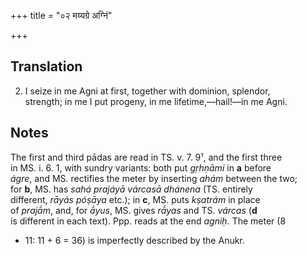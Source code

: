 +++
title = "०२ मय्यग्रे अग्निं"

+++
## Translation
2. I seize in me Agni at first, together with dominion, splendor,  
strength; in me I put progeny, in me lifetime,—hail!—in me Agni.

## Notes
The first and third pādas are read in TS. v. 7. 9¹, and the first three  
in MS. i. 6. 1, with sundry variants: both put *gṛhṇāmi* in **a** before  
*ágre*, and MS. rectifies the meter by inserting *ahám* between the two;  
for **b**, MS. has *sahá prajáyā várcasā dhánena* (TS. entirely  
different, *rāyás póṣāya* etc.); in **c**, MS. puts *kṣatrám* in place  
of *prajā́m*, and, for *ā́yus*, MS. gives *rā́yas* and TS. *várcas* (**d**  
is different in each text). Ppp. reads at the end *agniḥ*. The meter (8  
+ 11: 11 + 6 = 36) is imperfectly described by the Anukr.
